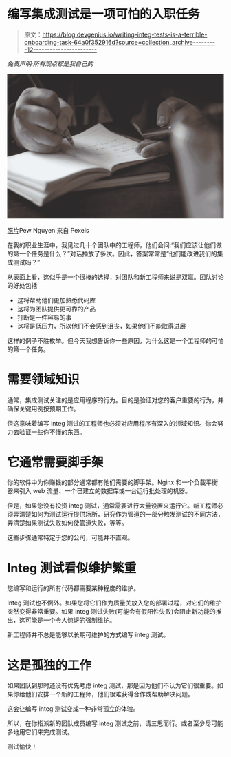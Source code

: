 # 编写集成测试是一项可怕的入职任务

> 原文：<https://blog.devgenius.io/writing-integ-tests-is-a-terrible-onboarding-task-64a0f352916d?source=collection_archive---------12----------------------->

*免责声明:所有观点都是我自己的*

![](img/2bfc6f1c3d26a5bcea559efcb90b51ba.png)

[照片](https://www.pexels.com/photo/person-writing-while-using-phone-239548/)Pew Nguyen 来自 Pexels

在我的职业生涯中，我见过几十个团队中的工程师，他们会问:“我们应该让他们做的第一个任务是什么？”对话播放了多次。因此，答案常常是“他们能改进我们的集成测试吗？”

从表面上看，这似乎是一个很棒的选择，对团队和新工程师来说是双赢。团队讨论的好处包括

*   这将帮助他们更加熟悉代码库
*   这将为团队提供更可靠的产品
*   打断是一件容易的事
*   这将是低压力，所以他们不会感到沮丧，如果他们不能取得进展

这样的例子不胜枚举。但今天我想告诉你一些原因，为什么这是一个工程师的可怕的第一个任务。

# 需要领域知识

通常，集成测试关注的是应用程序的行为。目的是验证对您的客户重要的行为，并确保关键用例按预期工作。

但这意味着编写 integ 测试的工程师也必须对应用程序有深入的领域知识。你会努力去验证一些你不懂的东西。

# 它通常需要脚手架

你的软件中为你赚钱的部分通常都有他们需要的脚手架。Nginx 和一个负载平衡器来引入 web 流量、一个已建立的数据库或一台运行批处理的机器。

但是，如果您没有投资 integ 测试，通常需要进行大量设置来运行它。新工程师必须弄清楚如何为测试运行提供场所，研究作为管道的一部分触发测试的不同方法，弄清楚如果测试失败如何使管道失败，等等。

这些步骤通常特定于您的公司，可能并不直观。

# Integ 测试看似维护繁重

您编写和运行的所有代码都需要某种程度的维护。

Integ 测试也不例外。如果您将它们作为质量关放入您的部署过程，对它们的维护突然变得非常重要。如果 integ 测试失败(可能会有假阳性失败)会阻止新功能的推出，这可能是一个令人惊讶的强制维护。

新工程师并不总是能够以长期可维护的方式编写 integ 测试。

# 这是孤独的工作

如果团队到那时还没有优先考虑 integ 测试，那是因为他们不认为它们很重要。如果你给他们安排一个新的工程师，他们很难获得合作或帮助解决问题。

这会让编写 integ 测试变成一种非常孤立的体验。

所以，在你指派新的团队成员编写 integ 测试之前，请三思而行。或者至少尽可能多地用它们来完成测试。

测试愉快！